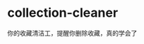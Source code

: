 # collection-cleaner
你的收藏清洁工，提醒你删除收藏，真的学会了

<!-- https://developer.chrome.com/docs/extensions/reference/runtime/ -->
